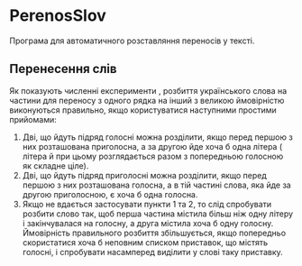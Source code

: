 # PerenosSlov
Програма для автоматичного розставляння переносів у тексті.

## Перенесення слів ##
Як показують численні експерименти , розбиття українського слова на частини для переносу з одного рядка на інший з великою ймовірністю виконуються правильно, якщо користуватися наступними простими прийомами:
1. Дві, що йдуть підряд голосні можна розділити, якщо перед першою з них розташована приголосна, а за другою йде хоча б одна літера ( літера й при цьому розглядається разом з попередньою голосною як складне ціле).
2. Дві, що йдуть підряд приголосні можна розділити, якщо перед першою з них розташована голосна, а в тій частині слова, яка йде за другою приголосною, є хоча б одна голосна.
3. Якщо не вдається застосувати пункти 1 та 2, то слід спробувати розбити слово так, щоб перша частина містила більш ніж одну літеру  і закінчувалася на голосну, а друга містила хоча б одну голосну. Ймовірність правильного розбиття збільшується, якщо попередньо скористатися хоча б неповним списком приставок, що містять голосні, і спробувати насамперед виділити у слові таку приставку.
